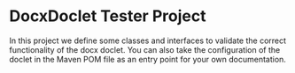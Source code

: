 # DocxDoclet  Tester Project

In this project we define some classes and interfaces to validate the correct functionality of the docx doclet. 
You can also take the configuration of the doclet in the Maven POM file as an entry point for your own documentation.
